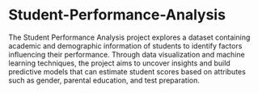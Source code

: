 # Student-Performance-Analysis

The Student Performance Analysis project explores a dataset containing academic and demographic information of students to identify factors influencing their performance. Through data visualization and machine learning techniques, the project aims to uncover insights and build predictive models that can estimate student scores based on attributes such as gender, parental education, and test preparation.
